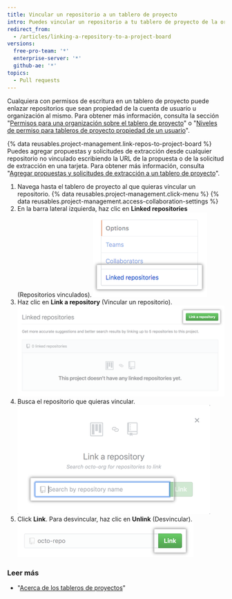 ```yaml
---
title: Vincular un repositorio a un tablero de proyecto
intro: Puedes vincular un repositorio a tu tablero de proyecto de la organización o de la cuenta de usuario.
redirect_from:
  - /articles/linking-a-repository-to-a-project-board
versions:
  free-pro-team: '*'
  enterprise-server: '*'
  github-ae: '*'
topics:
  - Pull requests
---
```


Cualquiera con permisos de escritura en un tablero de proyecto puede enlazar repositorios que sean propiedad de la cuenta de usuario u organización al mismo. Para obtener más información, consulta la sección "[Permisos para una organización sobre el tablero de proyecto](/articles/project-board-permissions-for-an-organization/)" o "[Niveles de permiso para tableros de proyecto propiedad de un usuario](/articles/permission-levels-for-user-owned-project-boards/)".

{% data reusables.project-management.link-repos-to-project-board %} Puedes agregar propuestas y solicitudes de extracción desde cualquier repositorio no vinculado escribiendo la URL de la propuesta o de la solicitud de extracción en una tarjeta. Para obtener más información, consulta "[Agregar propuestas y solicitudes de extracción a un tablero de proyecto](/articles/adding-issues-and-pull-requests-to-a-project-board)".

1. Navega hasta el tablero de proyecto al que quieras vincular un repositorio.
{% data reusables.project-management.click-menu %}
{% data reusables.project-management.access-collaboration-settings %}
4. En la barra lateral izquierda, haz clic en **Linked repositories** (Repositorios vinculados). ![Opción del menú Linked repositories (Repositorios vinculados) en la barra lateral izquierda](/assets/images/help/projects/project-board-linked-repositories-setting.png)
5. Haz clic en **Link a repository** (Vincular un repositorio). ![Botón Link a repository (Vincular un repositorio) en la pestaña Linked repositories (Repositorios vinculados)](/assets/images/help/projects/link-repository-button.png)
6. Busca el repositorio que quieras vincular. ![Campo de búsqueda en la ventana Link a repository (Vincular un repositorio)](/assets/images/help/projects/search-to-link-repository.png)
7. Click **Link**. Para desvincular, haz clic en **Unlink** (Desvincular). ![Botón Link (Vincular)](/assets/images/help/projects/link-button.png)

### Leer más

- "[Acerca de los tableros de proyectos](/articles/about-project-boards)"

